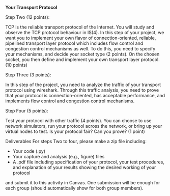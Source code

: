 **Your Transport Protocol**

Step Two (12 points):

TCP is the reliable transport protocol of the Internet. You will study and observe the TCP protocol behaviour in IS(4). In this step of your project, we want you to implement your own flavor of connection-oriented, reliable, pipelined transport layer protocol which includes flow control and congestion control mechanisms as well. To do this, you need to specify your mechanisms, and decide your socket type (2 points). On the chosen socket, you then define and implement your own transport layer protocol. (10 points)

Step Three (3 points):

In this step of the project, you need to analyze the traffic of your transport protocol using wireshark. Through this traffic analysis, you need to prove that your protocol is connection-oriented, has acceptable performance, and implements flow control and congestion control mechanisms.

Step Four (5 points):

Test your protocol with other traffic (4 points). You can choose to use network simulators, run your protocol across the network, or bring up your virtual nodes to test. Is your protocol fair? Can you prove? (1 point)

Deliverables
For steps Two to four, please make a zip file including:

- Your code (.py)
- Your capture and analysis (e.g., figure) files
- A .pdf file including specification of your protocol, your test procedures, and explanation of your results showing the desired working of your protocol

and submit it to this activity in Canvas. One submission will be enough for each group (should automatically show for both group members).
